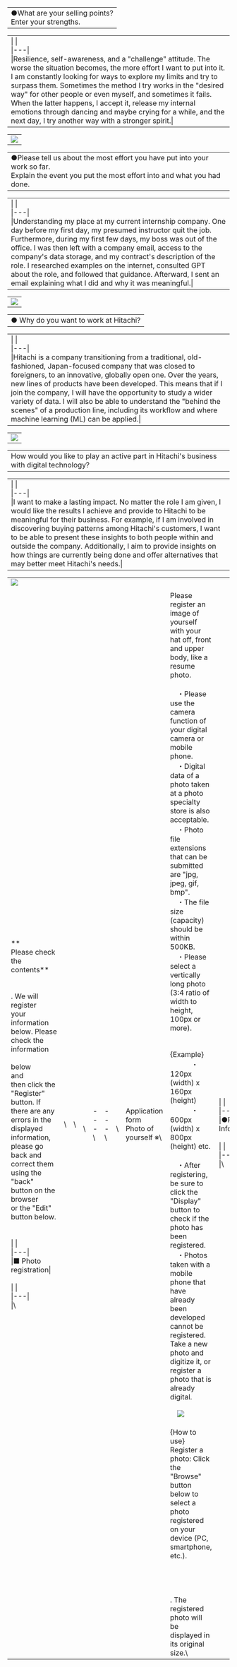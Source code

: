 |                                                           |
| --------------------------------------------------------- |
| ●What are your selling points?  <br>Enter your strengths. |

|                                                                                                                                                                                                                                                                                                                                                                                                                                                                                                                                      |
| ------------------------------------------------------------------------------------------------------------------------------------------------------------------------------------------------------------------------------------------------------------------------------------------------------------------------------------------------------------------------------------------------------------------------------------------------------------------------------------------------------------------------------------ |
| \|   \|<br>\|---\|<br>\|Resilience, self-awareness, and a "challenge" attitude. The worse the situation becomes, the more effort I want to put into it. I am constantly looking for ways to explore my limits and try to surpass them. Sometimes the method I try works in the "desired way" for other people or even myself, and sometimes it fails. When the latter happens, I accept it, release my internal emotions through dancing and maybe crying for a while, and the next day, I try another way with a stronger spirit.\| |

|   |
|---|
|![](https://www.e2r.jp/ja/e2r_common/images/spacer.gif)|

|   |
|---|
|●Please tell us about the most effort you have put into your work so far.  <br>Explain the event you put the most effort into and what you had done.|

|                                                                                                                                                                                                                                                                                                                                                                                                                                                                                                                                |
| ------------------------------------------------------------------------------------------------------------------------------------------------------------------------------------------------------------------------------------------------------------------------------------------------------------------------------------------------------------------------------------------------------------------------------------------------------------------------------------------------------------------------------ |
| \|   \|<br>\|---\|<br>\|Understanding my place at my current internship company. One day before my first day, my presumed instructor quit the job. Furthermore, during my first few days, my boss was out of the office. I was then left with a company email, access to the company's data storage, and my contract's description of the role. I researched examples on the internet, consulted GPT about the role, and followed that guidance. Afterward, I sent an email explaining what I did and why it was meaningful.\| |

|   |
|---|
|![](https://www.e2r.jp/ja/e2r_common/images/spacer.gif)|

|   |
|---|
|● Why do you want to work at Hitachi?|

|                                                                                                                                                                                                                                                                                                                                                                                                                                                                                                                  |
| ---------------------------------------------------------------------------------------------------------------------------------------------------------------------------------------------------------------------------------------------------------------------------------------------------------------------------------------------------------------------------------------------------------------------------------------------------------------------------------------------------------------- |
| \|   \|<br>\|---\|<br>\|Hitachi is a company transitioning from a traditional, old-fashioned, Japan-focused company that was closed to foreigners, to an innovative, globally open one. Over the years, new lines of products have been developed. This means that if I join the company, I will have the opportunity to study a wider variety of data. I will also be able to understand the "behind the scenes" of a production line, including its workflow and where machine learning (ML) can be applied.\| |

|   |
|---|
|![](https://www.e2r.jp/ja/e2r_common/images/spacer.gif)|

|   |
|---|
|How would you like to play an active part in Hitachi's business with digital technology?|

|                                                                                                                                                                                                                                                                                                                                                                                                                                                                                                                         |
| ----------------------------------------------------------------------------------------------------------------------------------------------------------------------------------------------------------------------------------------------------------------------------------------------------------------------------------------------------------------------------------------------------------------------------------------------------------------------------------------------------------------------- |
| \|   \|<br>\|---\|<br>\|I want to make a lasting impact. No matter the role I am given, I would like the results I achieve and provide to Hitachi to be meaningful for their business. For example, if I am involved in discovering buying patterns among Hitachi's customers, I want to be able to present these insights to both people within and outside the company. Additionally, I aim to provide insights on how things are currently being done and offer alternatives that may better meet Hitachi's needs.\| |

|                                                                                                                                                                                                                                                                                                                                                                                                                                                        |     |     |        |       |       |        |                                             |                                                                                                                                                                                                                                                                                                                                                                                                                                                                                                                                                                                                                                                                                                                                                                                                                                                                                                                                                                                                                                                                                                                                                                                                                                                            |                                                                                           |     |     |        |       |       |        |                               |                         |          |     |     |        |       |       |        |                                                    |                         |          |     |     |        |       |       |        |                          |                  |          |     |     |        |       |       |        |                           |          |          |     |     |     |        |       |       |       |        |                   |          |                                                  |          |     |     |        |       |       |        |                   |                     |          |     |     |        |       |       |        |                       |                         |                                                                                               |     |     |        |       |       |        |                                        |            |          |     |     |        |       |       |        |                     |            |          |     |     |        |       |       |        |                       |         |          |     |     |        |       |       |        |                          |                                                                          |          |     |     |        |       |       |        |                               |                 |          |     |     |        |       |       |        |                            |                 |          |     |     |        |       |       |        |                                         |             |                                                                                                                                                                                                                                                                                                                                                                                                                                                                                                                    |     |     |        |       |       |        |                                                     |                                                                                                                             |     |     |        |       |       |        |                                  |            |          |     |     |        |       |       |        |                       |          |          |     |     |        |       |       |        |                           |                                                      |          |     |     |        |       |       |        |                                |               |          |     |     |        |       |       |        |                                          |                   |                                                                                                                                                                             |     |     |        |       |       |        |                   |                                   |          |     |     |        |       |       |        |                   |                                                                                                                                                                         |     |     |        |       |       |        |                      |                                                                                                                                                                                                                           |          |     |     |        |       |       |        |                          |                  |          |     |     |        |       |       |        |                          |             |                                                                                                                                                                                                                       |     |     |        |       |       |        |                  |                                                                     |                                                                                                                                                                                       |     |     |        |       |       |        |                                       |                             |          |     |     |        |       |       |        |                 |                                                        |          |     |     |        |       |       |        |                                                  |                                       |          |     |     |        |       |       |        |                                 |          |     |     |        |       |       |        |                     |          |     |     |        |       |       |        |                          |                                                                 |          |     |     |        |       |       |        |                                            |                |          |     |     |        |       |       |        |                                         |             |                                                                                                                                                                                                                                                                                                                                                 |     |     |        |       |       |        |               |                                                              |          |     |     |        |       |       |        |                                                |                                                     |          |     |     |        |       |       |        |                                 |                      |          |     |     |        |       |       |        |                        |                  |          |     |     |        |       |       |        |                        |             |                                                                                                                                                                                                                                                                                                                   |     |     |        |       |       |        |               |                           |          |     |     |        |       |       |        |                                        |          |     |     |        |       |       |        |                                 |          |     |     |        |       |       |        |                        |          |     |     |        |       |       |        |                        |                                                                                                                             |     |     |        |       |       |        |                                                           |                                                                                                                                                                                                                                                                                                                                                                                                                                                         |                                                                                                                                             |     |     |        |       |       |        |                            |                |                                                                                                                                                                                                                                                       |     |     |        |       |       |        |                                                    |                                                                                      |          |     |     |        |       |       |        |                                  |                                                                                          |                                                                                                                                          |     |     |        |       |       |        |                                          |      |                                                                                                                                                                                                                                                                                                                                                                                                 |     |     |        |       |       |        |                |          |     |     |        |       |       |        |                     |          |     |     |        |       |       |        |                         |                                                                                                                             |     |     |        |       |       |        |                                                                   |      |          |     |     |        |       |       |        |                                            |        |          |     |     |        |       |       |        |                                      |        |          |     |     |        |       |       |        |                         |                                                                                                                                                             |     |     |        |       |       |        |                                                |                                                                                         |          |     |     |        |       |       |        |                                  |                                                                                                                                                                                                                                                                                                                                                                                                                                                                                                                                                                                                                                                                                                                                        |          |     |     |        |       |       |        |                                        |        |                                                                                                                             |     |     |        |       |       |        |                     |                                                 |                                                                                                                             |     |     |        |       |       |        |                                    |                                                    |                                                                                                                             |     |     |        |       |       |        |                           |                                                                                                                             |     |     |        |       |       |        |           |                 |          |     |     |        |       |       |        |               |          |     |     |     |        |       |       |       |        |                        |        |         |          |     |     |        |       |       |        |                                              |                                        |                                                                                                                             |     |     |     |        |       |       |       |        |                        |           |          |     |     |     |        |       |       |       |        |                        |           |                                                                                                                                                                                                                                                    |     |     |        |       |       |        |                                      |       |          |     |     |        |       |       |        |                                  |           |          |     |     |        |       |       |        |                |                 |                                                                                                                                                                                                                                     |     |     |        |       |       |        |                                               |                     |          |     |     |        |       |       |        |                 |          |     |     |        |       |       |        |                     |                                                                                                                                                                                                                                                                   |     |     |        |       |       |        |                                   |       |          |     |     |        |       |       |        |                         |                                                                       |          |     |     |        |       |       |        |                 |                 |          |     |     |        |       |       |        |                        |       |          |     |     |        |       |       |        |                                          |                                                                                               |                                                                                                                                                                                                   |     |     |        |       |       |        |                   |          |     |     |        |       |       |        |                       |          |     |     |        |       |       |        |                                                         |          |     |     |        |       |       |        |                                                    |                |          |     |     |        |       |       |        |                                             |                                                      |                                                                                                                                                                                                                                                                                                                                                                                                                                                                                                                                                     |     |     |        |       |       |        |                |              |          |     |     |        |       |       |        |                          |                                                                                                                               |          |     |     |        |       |       |        |              |          |     |     |        |       |       |        |                        |                            |          |     |     |        |       |       |        |              |          |     |     |        |       |       |        |                        |                            |                                                                                                                               |     |        |       |        |                                                                                                                                                                                                                                                                                                                                                                                                                                                                                                              |                                                                                                                                                                                                                                                                                                                   |     |        |       |        |                                                                                                                                                                                                                                                                                                                                                                                                                                                                                                        |                                                                                                                                                                                                    |     |        |       |        |                                                                                                                                                                                                                                                                                                                                                                                                                                                                                          |                                                                                                                                                                                                                                                       |     |        |       |        |                                                                                                                                                                                                                                                                                                                                                                                                                                                                                                 |     |
| ------------------------------------------------------------------------------------------------------------------------------------------------------------------------------------------------------------------------------------------------------------------------------------------------------------------------------------------------------------------------------------------------------------------------------------------------------ | --- | --- | ------ | ----- | ----- | ------ | ------------------------------------------- | ---------------------------------------------------------------------------------------------------------------------------------------------------------------------------------------------------------------------------------------------------------------------------------------------------------------------------------------------------------------------------------------------------------------------------------------------------------------------------------------------------------------------------------------------------------------------------------------------------------------------------------------------------------------------------------------------------------------------------------------------------------------------------------------------------------------------------------------------------------------------------------------------------------------------------------------------------------------------------------------------------------------------------------------------------------------------------------------------------------------------------------------------------------------------------------------------------------------------------------------------------------- | ----------------------------------------------------------------------------------------- | --- | --- | ------ | ----- | ----- | ------ | ----------------------------- | ----------------------- | -------- | --- | --- | ------ | ----- | ----- | ------ | -------------------------------------------------- | ----------------------- | -------- | --- | --- | ------ | ----- | ----- | ------ | ------------------------ | ---------------- | -------- | --- | --- | ------ | ----- | ----- | ------ | ------------------------- | -------- | -------- | --- | --- | --- | ------ | ----- | ----- | ----- | ------ | ----------------- | -------- | ------------------------------------------------ | -------- | --- | --- | ------ | ----- | ----- | ------ | ----------------- | ------------------- | -------- | --- | --- | ------ | ----- | ----- | ------ | --------------------- | ----------------------- | --------------------------------------------------------------------------------------------- | --- | --- | ------ | ----- | ----- | ------ | -------------------------------------- | ---------- | -------- | --- | --- | ------ | ----- | ----- | ------ | ------------------- | ---------- | -------- | --- | --- | ------ | ----- | ----- | ------ | --------------------- | ------- | -------- | --- | --- | ------ | ----- | ----- | ------ | ------------------------ | ------------------------------------------------------------------------ | -------- | --- | --- | ------ | ----- | ----- | ------ | ----------------------------- | --------------- | -------- | --- | --- | ------ | ----- | ----- | ------ | -------------------------- | --------------- | -------- | --- | --- | ------ | ----- | ----- | ------ | --------------------------------------- | ----------- | ------------------------------------------------------------------------------------------------------------------------------------------------------------------------------------------------------------------------------------------------------------------------------------------------------------------------------------------------------------------------------------------------------------------------------------------------------------------------------------------------------------------ | --- | --- | ------ | ----- | ----- | ------ | --------------------------------------------------- | --------------------------------------------------------------------------------------------------------------------------- | --- | --- | ------ | ----- | ----- | ------ | -------------------------------- | ---------- | -------- | --- | --- | ------ | ----- | ----- | ------ | --------------------- | -------- | -------- | --- | --- | ------ | ----- | ----- | ------ | ------------------------- | ---------------------------------------------------- | -------- | --- | --- | ------ | ----- | ----- | ------ | ------------------------------ | ------------- | -------- | --- | --- | ------ | ----- | ----- | ------ | ---------------------------------------- | ----------------- | --------------------------------------------------------------------------------------------------------------------------------------------------------------------------- | --- | --- | ------ | ----- | ----- | ------ | ----------------- | --------------------------------- | -------- | --- | --- | ------ | ----- | ----- | ------ | ----------------- | ----------------------------------------------------------------------------------------------------------------------------------------------------------------------- | --- | --- | ------ | ----- | ----- | ------ | -------------------- | ------------------------------------------------------------------------------------------------------------------------------------------------------------------------------------------------------------------------- | -------- | --- | --- | ------ | ----- | ----- | ------ | ------------------------ | ---------------- | -------- | --- | --- | ------ | ----- | ----- | ------ | ------------------------ | ----------- | --------------------------------------------------------------------------------------------------------------------------------------------------------------------------------------------------------------------- | --- | --- | ------ | ----- | ----- | ------ | ---------------- | ------------------------------------------------------------------- | ------------------------------------------------------------------------------------------------------------------------------------------------------------------------------------- | --- | --- | ------ | ----- | ----- | ------ | ------------------------------------- | --------------------------- | -------- | --- | --- | ------ | ----- | ----- | ------ | --------------- | ------------------------------------------------------ | -------- | --- | --- | ------ | ----- | ----- | ------ | ------------------------------------------------ | ------------------------------------- | -------- | --- | --- | ------ | ----- | ----- | ------ | ------------------------------- | -------- | --- | --- | ------ | ----- | ----- | ------ | ------------------- | -------- | --- | --- | ------ | ----- | ----- | ------ | ------------------------ | --------------------------------------------------------------- | -------- | --- | --- | ------ | ----- | ----- | ------ | ------------------------------------------ | -------------- | -------- | --- | --- | ------ | ----- | ----- | ------ | --------------------------------------- | ----------- | ----------------------------------------------------------------------------------------------------------------------------------------------------------------------------------------------------------------------------------------------------------------------------------------------------------------------------------------------- | --- | --- | ------ | ----- | ----- | ------ | ------------- | ------------------------------------------------------------ | -------- | --- | --- | ------ | ----- | ----- | ------ | ---------------------------------------------- | --------------------------------------------------- | -------- | --- | --- | ------ | ----- | ----- | ------ | ------------------------------- | -------------------- | -------- | --- | --- | ------ | ----- | ----- | ------ | ---------------------- | ---------------- | -------- | --- | --- | ------ | ----- | ----- | ------ | ---------------------- | ----------- | ----------------------------------------------------------------------------------------------------------------------------------------------------------------------------------------------------------------------------------------------------------------------------------------------------------------- | --- | --- | ------ | ----- | ----- | ------ | ------------- | ------------------------- | -------- | --- | --- | ------ | ----- | ----- | ------ | -------------------------------------- | -------- | --- | --- | ------ | ----- | ----- | ------ | ------------------------------- | -------- | --- | --- | ------ | ----- | ----- | ------ | ---------------------- | -------- | --- | --- | ------ | ----- | ----- | ------ | ---------------------- | --------------------------------------------------------------------------------------------------------------------------- | --- | --- | ------ | ----- | ----- | ------ | --------------------------------------------------------- | ------------------------------------------------------------------------------------------------------------------------------------------------------------------------------------------------------------------------------------------------------------------------------------------------------------------------------------------------------------------------------------------------------------------------------------------------------- | ------------------------------------------------------------------------------------------------------------------------------------------- | --- | --- | ------ | ----- | ----- | ------ | -------------------------- | -------------- | ----------------------------------------------------------------------------------------------------------------------------------------------------------------------------------------------------------------------------------------------------- | --- | --- | ------ | ----- | ----- | ------ | -------------------------------------------------- | ------------------------------------------------------------------------------------ | -------- | --- | --- | ------ | ----- | ----- | ------ | -------------------------------- | ---------------------------------------------------------------------------------------- | ---------------------------------------------------------------------------------------------------------------------------------------- | --- | --- | ------ | ----- | ----- | ------ | ---------------------------------------- | ---- | ----------------------------------------------------------------------------------------------------------------------------------------------------------------------------------------------------------------------------------------------------------------------------------------------------------------------------------------------------------------------------------------------- | --- | --- | ------ | ----- | ----- | ------ | -------------- | -------- | --- | --- | ------ | ----- | ----- | ------ | ------------------- | -------- | --- | --- | ------ | ----- | ----- | ------ | ----------------------- | --------------------------------------------------------------------------------------------------------------------------- | --- | --- | ------ | ----- | ----- | ------ | ----------------------------------------------------------------- | ---- | -------- | --- | --- | ------ | ----- | ----- | ------ | ------------------------------------------ | ------ | -------- | --- | --- | ------ | ----- | ----- | ------ | ------------------------------------ | ------ | -------- | --- | --- | ------ | ----- | ----- | ------ | ----------------------- | ----------------------------------------------------------------------------------------------------------------------------------------------------------- | --- | --- | ------ | ----- | ----- | ------ | ---------------------------------------------- | --------------------------------------------------------------------------------------- | -------- | --- | --- | ------ | ----- | ----- | ------ | -------------------------------- | -------------------------------------------------------------------------------------------------------------------------------------------------------------------------------------------------------------------------------------------------------------------------------------------------------------------------------------------------------------------------------------------------------------------------------------------------------------------------------------------------------------------------------------------------------------------------------------------------------------------------------------------------------------------------------------------------------------------------------------- | -------- | --- | --- | ------ | ----- | ----- | ------ | -------------------------------------- | ------ | --------------------------------------------------------------------------------------------------------------------------- | --- | --- | ------ | ----- | ----- | ------ | ------------------- | ----------------------------------------------- | --------------------------------------------------------------------------------------------------------------------------- | --- | --- | ------ | ----- | ----- | ------ | ---------------------------------- | -------------------------------------------------- | --------------------------------------------------------------------------------------------------------------------------- | --- | --- | ------ | ----- | ----- | ------ | ------------------------- | --------------------------------------------------------------------------------------------------------------------------- | --- | --- | ------ | ----- | ----- | ------ | --------- | --------------- | -------- | --- | --- | ------ | ----- | ----- | ------ | ------------- | -------- | --- | --- | --- | ------ | ----- | ----- | ----- | ------ | ---------------------- | ------ | ------- | -------- | --- | --- | ------ | ----- | ----- | ------ | -------------------------------------------- | -------------------------------------- | --------------------------------------------------------------------------------------------------------------------------- | --- | --- | --- | ------ | ----- | ----- | ----- | ------ | ---------------------- | --------- | -------- | --- | --- | --- | ------ | ----- | ----- | ----- | ------ | ---------------------- | --------- | -------------------------------------------------------------------------------------------------------------------------------------------------------------------------------------------------------------------------------------------------- | --- | --- | ------ | ----- | ----- | ------ | ------------------------------------ | ----- | -------- | --- | --- | ------ | ----- | ----- | ------ | -------------------------------- | --------- | -------- | --- | --- | ------ | ----- | ----- | ------ | -------------- | --------------- | ----------------------------------------------------------------------------------------------------------------------------------------------------------------------------------------------------------------------------------- | --- | --- | ------ | ----- | ----- | ------ | --------------------------------------------- | ------------------- | -------- | --- | --- | ------ | ----- | ----- | ------ | --------------- | -------- | --- | --- | ------ | ----- | ----- | ------ | ------------------- | ----------------------------------------------------------------------------------------------------------------------------------------------------------------------------------------------------------------------------------------------------------------- | --- | --- | ------ | ----- | ----- | ------ | --------------------------------- | ----- | -------- | --- | --- | ------ | ----- | ----- | ------ | ----------------------- | --------------------------------------------------------------------- | -------- | --- | --- | ------ | ----- | ----- | ------ | --------------- | --------------- | -------- | --- | --- | ------ | ----- | ----- | ------ | ---------------------- | ----- | -------- | --- | --- | ------ | ----- | ----- | ------ | ---------------------------------------- | --------------------------------------------------------------------------------------------- | ------------------------------------------------------------------------------------------------------------------------------------------------------------------------------------------------- | --- | --- | ------ | ----- | ----- | ------ | ----------------- | -------- | --- | --- | ------ | ----- | ----- | ------ | --------------------- | -------- | --- | --- | ------ | ----- | ----- | ------ | ------------------------------------------------------- | -------- | --- | --- | ------ | ----- | ----- | ------ | -------------------------------------------------- | -------------- | -------- | --- | --- | ------ | ----- | ----- | ------ | ------------------------------------------- | ---------------------------------------------------- | --------------------------------------------------------------------------------------------------------------------------------------------------------------------------------------------------------------------------------------------------------------------------------------------------------------------------------------------------------------------------------------------------------------------------------------------------------------------------------------------------------------------------------------------------- | --- | --- | ------ | ----- | ----- | ------ | -------------- | ------------ | -------- | --- | --- | ------ | ----- | ----- | ------ | ------------------------ | ----------------------------------------------------------------------------------------------------------------------------- | -------- | --- | --- | ------ | ----- | ----- | ------ | ------------ | -------- | --- | --- | ------ | ----- | ----- | ------ | ---------------------- | -------------------------- | -------- | --- | --- | ------ | ----- | ----- | ------ | ------------ | -------- | --- | --- | ------ | ----- | ----- | ------ | ---------------------- | -------------------------- | ----------------------------------------------------------------------------------------------------------------------------- | --- | ------ | ----- | ------ | ------------------------------------------------------------------------------------------------------------------------------------------------------------------------------------------------------------------------------------------------------------------------------------------------------------------------------------------------------------------------------------------------------------------------------------------------------------------------------------------------------------ | ----------------------------------------------------------------------------------------------------------------------------------------------------------------------------------------------------------------------------------------------------------------------------------------------------------------- | --- | ------ | ----- | ------ | ------------------------------------------------------------------------------------------------------------------------------------------------------------------------------------------------------------------------------------------------------------------------------------------------------------------------------------------------------------------------------------------------------------------------------------------------------------------------------------------------------ | -------------------------------------------------------------------------------------------------------------------------------------------------------------------------------------------------- | --- | ------ | ----- | ------ | ---------------------------------------------------------------------------------------------------------------------------------------------------------------------------------------------------------------------------------------------------------------------------------------------------------------------------------------------------------------------------------------------------------------------------------------------------------------------------------------- | ----------------------------------------------------------------------------------------------------------------------------------------------------------------------------------------------------------------------------------------------------- | --- | ------ | ----- | ------ | ----------------------------------------------------------------------------------------------------------------------------------------------------------------------------------------------------------------------------------------------------------------------------------------------------------------------------------------------------------------------------------------------------------------------------------------------------------------------------------------------- | --- |
| ![](https://www.e2r.jp/ja/e2r_common/images/spacer.gif)                                                                                                                                                                                                                                                                                                                                                                                                |     |     |        |       |       |        |                                             |                                                                                                                                                                                                                                                                                                                                                                                                                                                                                                                                                                                                                                                                                                                                                                                                                                                                                                                                                                                                                                                                                                                                                                                                                                                            |                                                                                           |     |     |        |       |       |        |                               |                         |          |     |     |        |       |       |        |                                                    |                         |          |     |     |        |       |       |        |                          |                  |          |     |     |        |       |       |        |                           |          |          |     |     |     |        |       |       |       |        |                   |          |                                                  |          |     |     |        |       |       |        |                   |                     |          |     |     |        |       |       |        |                       |                         |                                                                                               |     |     |        |       |       |        |                                        |            |          |     |     |        |       |       |        |                     |            |          |     |     |        |       |       |        |                       |         |          |     |     |        |       |       |        |                          |                                                                          |          |     |     |        |       |       |        |                               |                 |          |     |     |        |       |       |        |                            |                 |          |     |     |        |       |       |        |                                         |             |                                                                                                                                                                                                                                                                                                                                                                                                                                                                                                                    |     |     |        |       |       |        |                                                     |                                                                                                                             |     |     |        |       |       |        |                                  |            |          |     |     |        |       |       |        |                       |          |          |     |     |        |       |       |        |                           |                                                      |          |     |     |        |       |       |        |                                |               |          |     |     |        |       |       |        |                                          |                   |                                                                                                                                                                             |     |     |        |       |       |        |                   |                                   |          |     |     |        |       |       |        |                   |                                                                                                                                                                         |     |     |        |       |       |        |                      |                                                                                                                                                                                                                           |          |     |     |        |       |       |        |                          |                  |          |     |     |        |       |       |        |                          |             |                                                                                                                                                                                                                       |     |     |        |       |       |        |                  |                                                                     |                                                                                                                                                                                       |     |     |        |       |       |        |                                       |                             |          |     |     |        |       |       |        |                 |                                                        |          |     |     |        |       |       |        |                                                  |                                       |          |     |     |        |       |       |        |                                 |          |     |     |        |       |       |        |                     |          |     |     |        |       |       |        |                          |                                                                 |          |     |     |        |       |       |        |                                            |                |          |     |     |        |       |       |        |                                         |             |                                                                                                                                                                                                                                                                                                                                                 |     |     |        |       |       |        |               |                                                              |          |     |     |        |       |       |        |                                                |                                                     |          |     |     |        |       |       |        |                                 |                      |          |     |     |        |       |       |        |                        |                  |          |     |     |        |       |       |        |                        |             |                                                                                                                                                                                                                                                                                                                   |     |     |        |       |       |        |               |                           |          |     |     |        |       |       |        |                                        |          |     |     |        |       |       |        |                                 |          |     |     |        |       |       |        |                        |          |     |     |        |       |       |        |                        |                                                                                                                             |     |     |        |       |       |        |                                                           |                                                                                                                                                                                                                                                                                                                                                                                                                                                         |                                                                                                                                             |     |     |        |       |       |        |                            |                |                                                                                                                                                                                                                                                       |     |     |        |       |       |        |                                                    |                                                                                      |          |     |     |        |       |       |        |                                  |                                                                                          |                                                                                                                                          |     |     |        |       |       |        |                                          |      |                                                                                                                                                                                                                                                                                                                                                                                                 |     |     |        |       |       |        |                |          |     |     |        |       |       |        |                     |          |     |     |        |       |       |        |                         |                                                                                                                             |     |     |        |       |       |        |                                                                   |      |          |     |     |        |       |       |        |                                            |        |          |     |     |        |       |       |        |                                      |        |          |     |     |        |       |       |        |                         |                                                                                                                                                             |     |     |        |       |       |        |                                                |                                                                                         |          |     |     |        |       |       |        |                                  |                                                                                                                                                                                                                                                                                                                                                                                                                                                                                                                                                                                                                                                                                                                                        |          |     |     |        |       |       |        |                                        |        |                                                                                                                             |     |     |        |       |       |        |                     |                                                 |                                                                                                                             |     |     |        |       |       |        |                                    |                                                    |                                                                                                                             |     |     |        |       |       |        |                           |                                                                                                                             |     |     |        |       |       |        |           |                 |          |     |     |        |       |       |        |               |          |     |     |     |        |       |       |       |        |                        |        |         |          |     |     |        |       |       |        |                                              |                                        |                                                                                                                             |     |     |     |        |       |       |       |        |                        |           |          |     |     |     |        |       |       |       |        |                        |           |                                                                                                                                                                                                                                                    |     |     |        |       |       |        |                                      |       |          |     |     |        |       |       |        |                                  |           |          |     |     |        |       |       |        |                |                 |                                                                                                                                                                                                                                     |     |     |        |       |       |        |                                               |                     |          |     |     |        |       |       |        |                 |          |     |     |        |       |       |        |                     |                                                                                                                                                                                                                                                                   |     |     |        |       |       |        |                                   |       |          |     |     |        |       |       |        |                         |                                                                       |          |     |     |        |       |       |        |                 |                 |          |     |     |        |       |       |        |                        |       |          |     |     |        |       |       |        |                                          |                                                                                               |                                                                                                                                                                                                   |     |     |        |       |       |        |                   |          |     |     |        |       |       |        |                       |          |     |     |        |       |       |        |                                                         |          |     |     |        |       |       |        |                                                    |                |          |     |     |        |       |       |        |                                             |                                                      |                                                                                                                                                                                                                                                                                                                                                                                                                                                                                                                                                     |     |     |        |       |       |        |                |              |          |     |     |        |       |       |        |                          |                                                                                                                               |          |     |     |        |       |       |        |              |          |     |     |        |       |       |        |                        |                            |          |     |     |        |       |       |        |              |          |     |     |        |       |       |        |                        |                            |                                                                                                                               |     |        |       |        |                                                                                                                                                                                                                                                                                                                                                                                                                                                                                                              |                                                                                                                                                                                                                                                                                                                   |     |        |       |        |                                                                                                                                                                                                                                                                                                                                                                                                                                                                                                        |                                                                                                                                                                                                    |     |        |       |        |                                                                                                                                                                                                                                                                                                                                                                                                                                                                                          |                                                                                                                                                                                                                                                       |     |        |       |        |                                                                                                                                                                                                                                                                                                                                                                                                                                                                                                 |     |
|                                                                                                                                                                                                                                                                                                                                                                                                                                                        |     |     |        |       |       |        |                                             |                                                                                                                                                                                                                                                                                                                                                                                                                                                                                                                                                                                                                                                                                                                                                                                                                                                                                                                                                                                                                                                                                                                                                                                                                                                            |                                                                                           |     |     |        |       |       |        |                               |                         |          |     |     |        |       |       |        |                                                    |                         |          |     |     |        |       |       |        |                          |                  |          |     |     |        |       |       |        |                           |          |          |     |     |     |        |       |       |       |        |                   |          |                                                  |          |     |     |        |       |       |        |                   |                     |          |     |     |        |       |       |        |                       |                         |                                                                                               |     |     |        |       |       |        |                                        |            |          |     |     |        |       |       |        |                     |            |          |     |     |        |       |       |        |                       |         |          |     |     |        |       |       |        |                          |                                                                          |          |     |     |        |       |       |        |                               |                 |          |     |     |        |       |       |        |                            |                 |          |     |     |        |       |       |        |                                         |             |                                                                                                                                                                                                                                                                                                                                                                                                                                                                                                                    |     |     |        |       |       |        |                                                     |                                                                                                                             |     |     |        |       |       |        |                                  |            |          |     |     |        |       |       |        |                       |          |          |     |     |        |       |       |        |                           |                                                      |          |     |     |        |       |       |        |                                |               |          |     |     |        |       |       |        |                                          |                   |                                                                                                                                                                             |     |     |        |       |       |        |                   |                                   |          |     |     |        |       |       |        |                   |                                                                                                                                                                         |     |     |        |       |       |        |                      |                                                                                                                                                                                                                           |          |     |     |        |       |       |        |                          |                  |          |     |     |        |       |       |        |                          |             |                                                                                                                                                                                                                       |     |     |        |       |       |        |                  |                                                                     |                                                                                                                                                                                       |     |     |        |       |       |        |                                       |                             |          |     |     |        |       |       |        |                 |                                                        |          |     |     |        |       |       |        |                                                  |                                       |          |     |     |        |       |       |        |                                 |          |     |     |        |       |       |        |                     |          |     |     |        |       |       |        |                          |                                                                 |          |     |     |        |       |       |        |                                            |                |          |     |     |        |       |       |        |                                         |             |                                                                                                                                                                                                                                                                                                                                                 |     |     |        |       |       |        |               |                                                              |          |     |     |        |       |       |        |                                                |                                                     |          |     |     |        |       |       |        |                                 |                      |          |     |     |        |       |       |        |                        |                  |          |     |     |        |       |       |        |                        |             |                                                                                                                                                                                                                                                                                                                   |     |     |        |       |       |        |               |                           |          |     |     |        |       |       |        |                                        |          |     |     |        |       |       |        |                                 |          |     |     |        |       |       |        |                        |          |     |     |        |       |       |        |                        |                                                                                                                             |     |     |        |       |       |        |                                                           |                                                                                                                                                                                                                                                                                                                                                                                                                                                         |                                                                                                                                             |     |     |        |       |       |        |                            |                |                                                                                                                                                                                                                                                       |     |     |        |       |       |        |                                                    |                                                                                      |          |     |     |        |       |       |        |                                  |                                                                                          |                                                                                                                                          |     |     |        |       |       |        |                                          |      |                                                                                                                                                                                                                                                                                                                                                                                                 |     |     |        |       |       |        |                |          |     |     |        |       |       |        |                     |          |     |     |        |       |       |        |                         |                                                                                                                             |     |     |        |       |       |        |                                                                   |      |          |     |     |        |       |       |        |                                            |        |          |     |     |        |       |       |        |                                      |        |          |     |     |        |       |       |        |                         |                                                                                                                                                             |     |     |        |       |       |        |                                                |                                                                                         |          |     |     |        |       |       |        |                                  |                                                                                                                                                                                                                                                                                                                                                                                                                                                                                                                                                                                                                                                                                                                                        |          |     |     |        |       |       |        |                                        |        |                                                                                                                             |     |     |        |       |       |        |                     |                                                 |                                                                                                                             |     |     |        |       |       |        |                                    |                                                    |                                                                                                                             |     |     |        |       |       |        |                           |                                                                                                                             |     |     |        |       |       |        |           |                 |          |     |     |        |       |       |        |               |          |     |     |     |        |       |       |       |        |                        |        |         |          |     |     |        |       |       |        |                                              |                                        |                                                                                                                             |     |     |     |        |       |       |       |        |                        |           |          |     |     |     |        |       |       |       |        |                        |           |                                                                                                                                                                                                                                                    |     |     |        |       |       |        |                                      |       |          |     |     |        |       |       |        |                                  |           |          |     |     |        |       |       |        |                |                 |                                                                                                                                                                                                                                     |     |     |        |       |       |        |                                               |                     |          |     |     |        |       |       |        |                 |          |     |     |        |       |       |        |                     |                                                                                                                                                                                                                                                                   |     |     |        |       |       |        |                                   |       |          |     |     |        |       |       |        |                         |                                                                       |          |     |     |        |       |       |        |                 |                 |          |     |     |        |       |       |        |                        |       |          |     |     |        |       |       |        |                                          |                                                                                               |                                                                                                                                                                                                   |     |     |        |       |       |        |                   |          |     |     |        |       |       |        |                       |          |     |     |        |       |       |        |                                                         |          |     |     |        |       |       |        |                                                    |                |          |     |     |        |       |       |        |                                             |                                                      |                                                                                                                                                                                                                                                                                                                                                                                                                                                                                                                                                     |     |     |        |       |       |        |                |              |          |     |     |        |       |       |        |                          |                                                                                                                               |          |     |     |        |       |       |        |              |          |     |     |        |       |       |        |                        |                            |          |     |     |        |       |       |        |              |          |     |     |        |       |       |        |                        |                            |                                                                                                                               |     |        |       |        |                                                                                                                                                                                                                                                                                                                                                                                                                                                                                                              |                                                                                                                                                                                                                                                                                                                   |     |        |       |        |                                                                                                                                                                                                                                                                                                                                                                                                                                                                                                        |                                                                                                                                                                                                    |     |        |       |        |                                                                                                                                                                                                                                                                                                                                                                                                                                                                                          |                                                                                                                                                                                                                                                       |     |        |       |        |                                                                                                                                                                                                                                                                                                                                                                                                                                                                                                 |     |
| **  <br>Please check the contents**  <br>  <br>  <br>. We will register  <br>your information below. Please check the information  <br>  <br>below  <br>and then click the "Register" button. If there are any errors in the displayed information, please go back and correct them using the "back" button on the browser or the "Edit" button below.  <br>  <br><br>\|   \|<br>\|---\|<br>\|■ Photo registration\|<br><br>\|   \|<br>\|---\|<br>\|\\ | \\  | \\  | <br>\\ | ---\\ | ---\\ | <br>\\ | Application form  <br>Photo of yourself ※\\ | Please register an image of yourself with your hat off, front and upper body, like a resume photo.  <br>  <br>　・Please use the camera function of your digital camera or mobile phone.  <br>　・Digital data of a photo taken at a photo specialty store is also acceptable.  <br>　・Photo file extensions that can be submitted are "jpg, jpeg, gif, bmp".  <br>　・The file size (capacity) should be within 500KB.  <br>　・Please select a vertically long photo (3:4 ratio of width to height, 100px or more).  <br>  <br>　　{Example}  <br>　　　・120px (width) x 160px (height)  <br>　　　・600px (width) x 800px (height) etc.  <br>  <br>　・After registering, be sure to click the "Display" button to check if the photo has been registered.  <br>　・Photos taken with a mobile phone that have already been developed cannot be registered. Take a new photo and digitize it, or register a photo that is already digital.  <br>  <br>　![](https://www.e2r.jp/export/ja/hitachi2025/images/photo_sample.gif)  <br>  <br>{How to use}  <br>Register a photo: Click the "Browse" button below to select a photo registered on your device (PC, smartphone, etc.).  <br>  <br>  <br>  <br>  <br>. The registered photo will be displayed in its original size.\\ | <br><br>\|   \|<br>\|---\|<br>\|●Personal Information\|<br><br>\|   \|<br>\|---\|<br>\|\\ | \\  | \\  | <br>\\ | ---\\ | ---\\ | <br>\\ | Name (first and last name )\\ | Judith Urbina Cordoba\\ | <br>\|\\ | \\  | \\  | <br>\\ | ---\\ | ---\\ | <br>\\ | Name (katakana ) (last name, first name  <br>) ※\\ | Judith Urbina Cordoba\\ | <br>\|\\ | \\  | \\  | <br>\\ | ---\\ | ---\\ | <br>\\ | Last name (English ) ※\\ | URBAN ACORDOBA\\ | <br>\|\\ | \\  | \\  | <br>\\ | ---\\ | ---\\ | <br>\\ | First name (English ) ※\\ | JUDITH\\ | <br>\|\\ | \\  | \\  | \\  | <br>\\ | ---\\ | ---\\ | ---\\ | <br>\\ | Gender ※  <br>​\\ | Female\\ | If you select "Other", please enter (optional)\\ | <br>\|\\ | \\  | \\  | <br>\\ | ---\\ | ---\\ | <br>\\ | Date of birth ※\\ | November 12, 2001\\ | <br>\|\\ | \\  | \\  | <br>\\ | ---\\ | ---\\ | <br>\\ | Status of residence\\ | International Student\\ | <br><br>\|   \|<br>\|---\|<br>\|■ Current/Mailing address\|<br><br>\|   \|<br>\|---\|<br>\|\\ | \\  | \\  | <br>\\ | ---\\ | ---\\ | <br>\\ | Current  <br>location of residence ※\\ | In Japan\\ | <br>\|\\ | \\  | \\  | <br>\\ | ---\\ | ---\\ | <br>\\ | Zip/Postal code ※\\ | 120-0036\\ | <br>\|\\ | \\  | \\  | <br>\\ | ---\\ | ---\\ | <br>\\ | Prefecture ※  <br>​\\ | Tokyo\\ | <br>\|\\ | \\  | \\  | <br>\\ | ---\\ | ---\\ | <br>\\ | Current  <br>address ※\\ | Borderless House Kitasenju 2D-2, 18-21 Senju-Nakacho, Adachi-ku, Tokyo\\ | <br>\|\\ | \\  | \\  | <br>\\ | ---\\ | ---\\ | <br>\\ | Contact  <br>phone number ※\\ | 070-8933-3793\\ | <br>\|\\ | \\  | \\  | <br>\\ | ---\\ | ---\\ | <br>\\ | Mobile phone  <br>number\\ | 070-8933-3793\\ | <br>\|\\ | \\  | \\  | <br>\\ | ---\\ | ---\\ | <br>\\ | Contact phone number (overseas  <br>)\\ | 663976964\\ | <br><br>\|   \|<br>\|---\|<br>\|![](https://www.e2r.jp/ja/e2r_common/images/spacer.gif)\|<br><br>\|   \|<br>\|---\|<br>\|■Home/Permanent addressIf your home address  <br>is the same as your current address, please select "Same as current address". If your home address is different from your current address, please enter it below.  <br>If your home address is the same with your current address, check the box below. If different, enter your home address below.\|<br><br>\|   \|<br>\|---\|<br>\|\\ | \\  | \\  | <br>\\ | ---\\ | ---\\ | <br>\\ | Vacation addressHome  <br>/Permanent  <br>address\\ | <br><br>\|   \|<br>\|---\|<br>\|![](https://www.e2r.jp/ja/e2r_common/images/spacer.gif)\|<br><br>\|   \|<br>\|---\|<br>\|\\ | \\  | \\  | <br>\\ | ---\\ | ---\\ | <br>\\ | Holiday  <br>Zip/Postal code　※\\ | 000-0000\\ | <br>\|\\ | \\  | \\  | <br>\\ | ---\\ | ---\\ | <br>\\ | Prefecture ※  <br>​\\ | abroad\\ | <br>\|\\ | \\  | \\  | <br>\\ | ---\\ | ---\\ | <br>\\ | Vacation  <br>address　※\\ | Avinguda Francesc Macià 8-F, 2-1, Tarragona, Spain\\ | <br>\|\\ | \\  | \\  | <br>\\ | ---\\ | ---\\ | <br>\\ | Vacation  <br>phone number　※\\ | 663-976-964\\ | <br>\|\\ | \\  | \\  | <br>\\ | ---\\ | ---\\ | <br>\\ | Vacation phone number (overseas  <br>)\\ | +34-6-6397-6964\\ | <br><br>\|   \|<br>\|---\|<br>\|![](https://www.e2r.jp/ja/e2r_common/images/spacer.gif)\|<br><br>\|   \|<br>\|---\|<br>\|●Email address\|<br><br>\|   \|<br>\|---\|<br>\|\\ | \\  | \\  | <br>\\ | ---\\ | ---\\ | <br>\\ | Email address ※\\ | judith.urbina.cordoba@gmail.com\\ | <br>\|\\ | \\  | \\  | <br>\\ | ---\\ | ---\\ | <br>\\ | Email address 2\\ | <br><br>\|   \|<br>\|---\|<br>\|■High School/College of Technology/High SchoolPlease  <br>enter your high school information  <br>.\|<br><br>\|   \|<br>\|---\|<br>\|\\ | \\  | \\  | <br>\\ | ---\\ | ---\\ | <br>\\ | High school name ※\\ | National Vedruna Sagrat Cor (50 characters or less)  <br>Please enter the official name of  <br>high school based on the establishment category (national, public, private).  <br>▲Example:○○  <br>State □□ high school\\ | <br>\|\\ | \\  | \\  | <br>\\ | ---\\ | ---\\ | <br>\\ | Enrollment  <br>date *\\ | September 2017\\ | <br>\|\\ | \\  | \\  | <br>\\ | ---\\ | ---\\ | <br>\\ | Graduation  <br>date ※\\ | June 2019\\ | <br><br>\|   \|<br>\|---\|<br>\|![](https://www.e2r.jp/ja/e2r_common/images/spacer.gif)\|<br><br>\|   \|<br>\|---\|<br>\|■Final degreePlease  <br>select  <br>your final degree .\|<br><br>\|   \|<br>\|---\|<br>\|\\ | \\  | \\  | <br>\\ | ---\\ | ---\\ | <br>\\ | Final degree ※\\ | Graduate School (Master's) Graduate (Expected) / Master (Planned)\\ | <br><br>\|   \|<br>\|---\|<br>\|■School InformationPlease  <br>enter information about the course and school you are currently enrolled in  <br>.\|<br><br>\|   \|<br>\|---\|<br>\|\\ | \\  | \\  | <br>\\ | ---\\ | ---\\ | <br>\\ | Location  <br>of your school  <br>*\\ | Overseas/outside of Japan\\ | <br>\|\\ | \\  | \\  | <br>\\ | ---\\ | ---\\ | <br>\\ | School Name *\\ | Open University of Catalonia (50 characters or less)\\ | <br>\|\\ | \\  | \\  | <br>\\ | ---\\ | ---\\ | <br>\\ | Faculty/Department Name  <br>Major/Specialty ※\\ | The Faculty of Computer Engineering\\ | <br>\|\\ | \\  | \\  | <br>\\ | ---\\ | ---\\ | <br>\\ | Liberal  <br>arts or Sciences\\ | <br>\|\\ | \\  | \\  | <br>\\ | ---\\ | ---\\ | <br>\\ | Type of Specialty\\ | <br>\|\\ | \\  | \\  | <br>\\ | ---\\ | ---\\ | <br>\\ | Department  <br>Others\\ | Please fill out only if you selected "Other" in [Department].\\ | <br>\|\\ | \\  | \\  | <br>\\ | ---\\ | ---\\ | <br>\\ | Enrollment ( Transfer  <br>) date  <br>※\\ | October 2023\\ | <br>\|\\ | \\  | \\  | <br>\\ | ---\\ | ---\\ | <br>\\ | Graduation  <br>(Planned) date  <br>※\\ | July 2025\\ | <br><br>\|   \|<br>\|---\|<br>\|![](https://www.e2r.jp/ja/e2r_common/images/spacer.gif)\|<br><br>\|   \|<br>\|---\|<br>\|■University/College/University (Undergraduate program) If you have selected the "  <br>Master" or "Doctor" in the Degree, please enter the information of your Bachelor's program.\|<br><br>\|   \|<br>\|---\|<br>\|\\ | \\  | \\  | <br>\\ | ---\\ | ---\\ | <br>\\ | School Name\\ | Autonomous University of Barcelona (50 characters or less)\\ | <br>\|\\ | \\  | \\  | <br>\\ | ---\\ | ---\\ | <br>\\ | Faculty/Department NameMajor  <br>/Specialty\\ | The Faculty of Mathematics Department of Sciences\\ | <br>\|\\ | \\  | \\  | <br>\\ | ---\\ | ---\\ | <br>\\ | Liberal  <br>arts or Sciences\\ | Faculty of Science\\ | <br>\|\\ | \\  | \\  | <br>\\ | ---\\ | ---\\ | <br>\\ | Enrollment  <br>date\\ | September 2019\\ | <br>\|\\ | \\  | \\  | <br>\\ | ---\\ | ---\\ | <br>\\ | Graduation  <br>date\\ | July 2023\\ | <br><br>\|   \|<br>\|---\|<br>\|![](https://www.e2r.jp/ja/e2r_common/images/spacer.gif)\|<br><br>\|   \|<br>\|---\|<br>\|■Graduate school/Master's program  <br>If you have selected  <br>the "Doctor" in the Degree, please enter the information of your master's program .\|<br><br>\|   \|<br>\|---\|<br>\|\\ | \\  | \\  | <br>\\ | ---\\ | ---\\ | <br>\\ | School Name\\ | (50 characters or less)\\ | <br>\|\\ | \\  | \\  | <br>\\ | ---\\ | ---\\ | <br>\\ | Graduate School/  <br>Specialty Name\\ | <br>\|\\ | \\  | \\  | <br>\\ | ---\\ | ---\\ | <br>\\ | Liberal  <br>arts or Sciences\\ | <br>\|\\ | \\  | \\  | <br>\\ | ---\\ | ---\\ | <br>\\ | Enrollment  <br>date\\ | <br>\|\\ | \\  | \\  | <br>\\ | ---\\ | ---\\ | <br>\\ | Graduation  <br>date\\ | <br><br>\|   \|<br>\|---\|<br>\|![](https://www.e2r.jp/ja/e2r_common/images/spacer.gif)\|<br><br>\|   \|<br>\|---\|<br>\|\\ | \\  | \\  | <br>\\ | ---\\ | ---\\ | <br>\\ | Any other  <br>academic  <br>backgrounds than the above\\ | If you were enrolled in any other colleges/universities,than the above excluding language schools please enter the information.(School Name,major ,and specialty)  <br>If you have an academic background other than the above, such as transfer, early completion, or withdrawal (including skipping grades), please enter all academic backgrounds.Also if you are planning them, please enter schedules.  <br>  <br>  <br>(100 characters or less)\\ | <br><br>\|   \|<br>\|---\|<br>\|Please select  <br>your status, "new recruits" or "already graduated" .\|<br><br>\|   \|<br>\|---\|<br>\|\\ | \\  | \\  | <br>\\ | ---\\ | ---\\ | <br>\\ | Graduation  <br>status ※\\ | New recruits\\ | <br><br>\|   \|<br>\|---\|<br>\|![](https://www.e2r.jp/ja/e2r_common/images/spacer.gif)\|<br><br>\|   \|<br>\|---\|<br>\|Please answer the following questions.  <br>Please enter the required information below.\|<br><br>\|   \|<br>\|---\|<br>\|\\ | \\  | \\  | <br>\\ | ---\\ | ---\\ | <br>\\ | Possible  <br>starting date  <br>of employment ※\\ | October 2025 (Numeric characters)  <br>▲Example: April 2025  <br>▲Example:2025 / 4\\ | <br>\|\\ | \\  | \\  | <br>\\ | ---\\ | ---\\ | <br>\\ | Possible selection  <br>date ※\\ | November 2024 (Numeric characters)  <br>▲Example: October 2025  <br>▲Example:2025 / 10\\ | <br><br>\|   \|<br>\|---\|<br>\|Do you have any working experience? (Not including a part-time job )\|<br><br>\|   \|<br>\|---\|<br>\|\\ | \\  | \\  | <br>\\ | ---\\ | ---\\ | <br>\\ | Your working  <br>experience/ career ※\\ | No\\ | <br><br>\|   \|<br>\|---\|<br>\|![](https://www.e2r.jp/ja/e2r_common/images/spacer.gif)\|<br><br>\|   \|<br>\|---\|<br>\|If you selected "Yes" for work history, please enter the name of the company you were most recently employed at, the year you joined, and the year you left.  <br>If yes above, enter the company name, and the other information.\|<br><br>\|   \|<br>\|---\|<br>\|\\ | \\  | \\  | <br>\\ | ---\\ | ---\\ | <br>\\ | Company name\\ | <br>\|\\ | \\  | \\  | <br>\\ | ---\\ | ---\\ | <br>\\ | Joining  <br>date\\ | <br>\|\\ | \\  | \\  | <br>\\ | ---\\ | ---\\ | <br>\\ | Resignation  <br>date\\ | <br><br>\|   \|<br>\|---\|<br>\|![](https://www.e2r.jp/ja/e2r_common/images/spacer.gif)\|<br><br>\|   \|<br>\|---\|<br>\|\\ | \\  | \\  | <br>\\ | ---\\ | ---\\ | <br>\\ | Projects, Labs,  <br>Seminars , etc.  <br>Project/Lab/Seminar *\\ | No\\ | <br>\|\\ | \\  | \\  | <br>\\ | ---\\ | ---\\ | <br>\\ | Name of the project /  <br>lab / seminar\\ | none\\ | <br>\|\\ | \\  | \\  | <br>\\ | ---\\ | ---\\ | <br>\\ | Your professor / Instructor  <br>※\\ | none\\ | <br>\|\\ | \\  | \\  | <br>\\ | ---\\ | ---\\ | <br>\\ | The theme  <br>/Topic\\ | <br><br>\|   \|<br>\|---\|<br>\|![](https://www.e2r.jp/ja/e2r_common/images/spacer.gif)\|<br><br>\|   \|<br>\|---\|<br>\|<br><br>\|   \|<br>\|---\|<br>\|\\ | \\  | \\  | <br>\\ | ---\\ | ---\\ | <br>\\ | Research topicThe  <br>title of the thesis *\\ | Epipolar Geometry: The Art of Stereo Matching and its applications in Computer Vision\\ | <br>\|\\ | \\  | \\  | <br>\\ | ---\\ | ---\\ | <br>\\ | Research  <br>contents  <br>​​\\ | I explain the mathematical principles behind epipolar geometry and how a 3D reconstruction from two 2d pictures can be done under certain circumstances. In relationship with projective spaces and affine spaces. The key features such as epilines, epipoles, frame matrix. In particular, i explain the pinhole camera model, how more than two cameras are arranged, the problems behind "matching" points in the pictures. Also about the python library cv2 which already contains functions and objects such as the fundamental matrix or different triangulations algorithms. Also how can be completed programming after the triangulation an actual 3d reconstruction via 3D point cloud, 3d mesh and later a solid model.\\ | <br>\|\\ | \\  | \\  | <br>\\ | ---\\ | ---\\ | <br>\\ | Academic conference  <br>or articles\\ | none\\ | <br><br>\|   \|<br>\|---\|<br>\|![](https://www.e2r.jp/ja/e2r_common/images/spacer.gif)\|<br><br>\|   \|<br>\|---\|<br>\|\\ | \\  | \\  | <br>\\ | ---\\ | ---\\ | <br>\\ | Club activities ※\\ | Dance, Japanese Learning, Arbaito as waitress\\ | <br><br>\|   \|<br>\|---\|<br>\|![](https://www.e2r.jp/ja/e2r_common/images/spacer.gif)\|<br><br>\|   \|<br>\|---\|<br>\|\\ | \\  | \\  | <br>\\ | ---\\ | ---\\ | <br>\\ | Skills and qualifications  <br>※\\ | Write about my reflections and people's behavior\\ | <br><br>\|   \|<br>\|---\|<br>\|![](https://www.e2r.jp/ja/e2r_common/images/spacer.gif)\|<br><br>\|   \|<br>\|---\|<br>\|\\ | \\  | \\  | <br>\\ | ---\\ | ---\\ | <br>\\ | Internship  <br>Program\\ | <br><br>\|   \|<br>\|---\|<br>\|![](https://www.e2r.jp/ja/e2r_common/images/spacer.gif)\|<br><br>\|   \|<br>\|---\|<br>\|\\ | \\  | \\  | <br>\\ | ---\\ | ---\\ | <br>\\ | TOEIC *\\ | Not taken yet\\ | <br>\|\\ | \\  | \\  | <br>\\ | ---\\ | ---\\ | <br>\\ | TOEIC score\\ | <br>\|\\ | \\  | \\  | \\  | <br>\\ | ---\\ | ---\\ | ---\\ | <br>\\ | TOEIC  <br>test date\\ | Year\\ | Month\\ | <br>\|\\ | \\  | \\  | <br>\\ | ---\\ | ---\\ | <br>\\ | Other  <br>languages  <br>​​qualifications\\ | Cambridge C1 (obtained in July 2020)\\ | <br><br>\|   \|<br>\|---\|<br>\|![](https://www.e2r.jp/ja/e2r_common/images/spacer.gif)\|<br><br>\|   \|<br>\|---\|<br>\|\\ | \\  | \\  | \\  | <br>\\ | ---\\ | ---\\ | ---\\ | <br>\\ | First  <br>language​\\ | Spanish\\ | <br>\|\\ | \\  | \\  | \\  | <br>\\ | ---\\ | ---\\ | ---\\ | <br>\\ | Second  <br>language\\ | Catalan\\ | <br><br>\|   \|<br>\|---\|<br>\|![](https://www.e2r.jp/ja/e2r_common/images/spacer.gif)\|<br><br>\|   \|<br>\|---\|<br>\|●Studying abroadPlease  <br>select and enter  <br>your experience of studying abroad.\|<br><br>\|   \|<br>\|---\|<br>\|\\ | \\  | \\  | <br>\\ | ---\\ | ---\\ | <br>\\ | Experience  <br>of studying abroad\\ | Yes\\ | <br>\|\\ | \\  | \\  | <br>\\ | ---\\ | ---\\ | <br>\\ | Study Abroad  <br>Country Name\\ | Austria\\ | <br>\|\\ | \\  | \\  | <br>\\ | ---\\ | ---\\ | <br>\\ | Study period\\ | 3 to 6 months\\ | <br><br>\|   \|<br>\|---\|<br>\|![](https://www.e2r.jp/ja/e2r_common/images/spacer.gif)\|<br><br>\|   \|<br>\|---\|<br>\|●About IT qualificationsPlease  <br>enter  <br>your IT qualification .\|<br><br>\|   \|<br>\|---\|<br>\|\\ | \\  | \\  | <br>\\ | ---\\ | ---\\ | <br>\\ | Information processing qualification  <br>※\\ | Not acquired/None\\ | <br>\|\\ | \\  | \\  | <br>\\ | ---\\ | ---\\ | <br>\\ | Others  <br>​\\ | <br>\|\\ | \\  | \\  | <br>\\ | ---\\ | ---\\ | <br>\\ | IT passport score\\ | <br><br>\|   \|<br>\|---\|<br>\|![](https://www.e2r.jp/ja/e2r_common/images/spacer.gif)\|<br><br>\|   \|<br>\|---\|<br>\|●Programming experiencePlease  <br>fill in  <br>required information on your programming experience.\|<br><br>\|   \|<br>\|---\|<br>\|\\ | \\  | \\  | <br>\\ | ---\\ | ---\\ | <br>\\ | Programming experience ※  <br>​\\ | Yes\\ | <br>\|\\ | \\  | \\  | <br>\\ | ---\\ | ---\\ | <br>\\ | Programming languages\\ | 1. C programming language  <br>3. C#  <br>5. Python  <br>11. Others\\ | <br>\|\\ | \\  | \\  | <br>\\ | ---\\ | ---\\ | <br>\\ | Others  <br>​\\ | R, Sage, HTML\\ | <br>\|\\ | \\  | \\  | <br>\\ | ---\\ | ---\\ | <br>\\ | Number  <br>of steps\\ | 430\\ | <br>\|\\ | \\  | \\  | <br>\\ | ---\\ | ---\\ | <br>\\ | The contents of  <br>your  <br>program\\ | Logistic regression, decision tree algorithm, dataset cleaning, ANOVA test... data analysis\\ | <br><br>\|   \|<br>\|---\|<br>\|![](https://www.e2r.jp/ja/e2r_common/images/spacer.gif)\|<br><br>\|   \|<br>\|---\|<br>\|Support during the selection process\|<br><br>\|   \|<br>\|---\|<br>\|\\ | \\  | \\  | <br>\\ | ---\\ | ---\\ | <br>\\ | Handicap  <br>​\\ | <br>\|\\ | \\  | \\  | <br>\\ | ---\\ | ---\\ | <br>\\ | Handicap  <br>class\\ | <br>\|\\ | \\  | \\  | <br>\\ | ---\\ | ---\\ | <br>\\ | Handicap  <br>(  <br>multiple choices possible  <br>)\\ | <br>\|\\ | \\  | \\  | <br>\\ | ---\\ | ---\\ | <br>\\ | Support  <br>during the online selection process\\ | Need support\\ | <br>\|\\ | \\  | \\  | <br>\\ | ---\\ | ---\\ | <br>\\ | Support details  <br>for online selection\\ | https://www.e2r.jp/eARTH/e2r/user/html/PageHtml?de\\ | <br><br>\|   \|<br>\|---\|<br>\|![](https://www.e2r.jp/ja/e2r_common/images/spacer.gif)\|<br><br>\|   \|<br>\|---\|<br>\|Please select the job you are interested in from the " [Job Matching List](https://www.e2r.jp/eARTH/e2r/user/html/PageHtml?deliverID=2581&pageID=840) ["](https://www.e2r.jp/eARTH/e2r/user/html/PageHtml?deliverID=2582&pageID=865) , and enter the reason. (You can select the jobs up to three.)  <br>[](https://www.e2r.jp/eARTH/e2r/user/html/PageHtml?deliverID=2582&pageID=865)\|<br><br>\|   \|<br>\|---\|<br>\|\\ | \\  | \\  | <br>\\ | ---\\ | ---\\ | <br>\\ | 1st choice ※\\ | twenty two\\ | <br>\|\\ | \\  | \\  | <br>\\ | ---\\ | ---\\ | <br>\\ | Reasons for applying ※\\ | Currently learning Big Data (Hadoop included) desire to gain insights on multiple fields through ML (within 100 characters)\\ | <br>\|\\ | \\  | \\  | <br>\\ | ---\\ | ---\\ | <br>\\ | 2nd choice\\ | <br>\|\\ | \\  | \\  | <br>\\ | ---\\ | ---\\ | <br>\\ | Reasons for applying\\ | (100 characters or less)\\ | <br>\|\\ | \\  | \\  | <br>\\ | ---\\ | ---\\ | <br>\\ | 3rd choice\\ | <br>\|\\ | \\  | \\  | <br>\\ | ---\\ | ---\\ | <br>\\ | Reasons for applying\\ | (100 characters or less)\\ | <br><br>\|   \|<br>\|---\|<br>\|●What are your selling points?  <br>Enter your strengths.\|<br><br>\|   \|<br>\|---\|<br>\|\\ | \\  | <br>\\ | ---\\ | <br>\\ | Resilience, self-awareness, and a "challenge" attitude. The worse the situation becomes, the more effort I want to put into it. I am constantly looking for ways to explore my limits and try to surpass them. Sometimes the method I try works in the "desired way" for other people or even myself, and sometimes it fails. When the latter happens, I accept it, release my internal emotions through dancing and maybe crying for a while, and the next day, I try another way with a stronger spirit.\\ | <br><br>\|   \|<br>\|---\|<br>\|![](https://www.e2r.jp/ja/e2r_common/images/spacer.gif)\|<br><br>\|   \|<br>\|---\|<br>\|●Please tell us about the most effort you have put into your work so far.  <br>Explain the event you put the most effort into and what you had done.\|<br><br>\|   \|<br>\|---\|<br>\|\\ | \\  | <br>\\ | ---\\ | <br>\\ | Understanding my place at my current internship company. One day before my first day, my presumed instructor quit the job. Furthermore, during my first few days, my boss was out of the office. I was then left with a company email, access to the company's data storage, and my contract's description of the role. I researched examples on the internet, consulted GPT about the role, and followed that guidance. Afterward, I sent an email explaining what I did and why it was meaningful.\\ | <br><br>\|   \|<br>\|---\|<br>\|![](https://www.e2r.jp/ja/e2r_common/images/spacer.gif)\|<br><br>\|   \|<br>\|---\|<br>\|● Why do you want to work at Hitachi?\|<br><br>\|   \|<br>\|---\|<br>\|\\ | \\  | <br>\\ | ---\\ | <br>\\ | Hitachi is a company transitioning from a traditional, old-fashioned, Japan-focused company that was closed to foreigners, to an innovative, globally open one. Over the years, new lines of products have been developed. This means that if I join the company, I will have the opportunity to study a wider variety of data. I will also be able to understand the "behind the scenes" of a production line, including its workflow and where machine learning (ML) can be applied.\\ | <br><br>\|   \|<br>\|---\|<br>\|![](https://www.e2r.jp/ja/e2r_common/images/spacer.gif)\|<br><br>\|   \|<br>\|---\|<br>\|How would you like to play an active part in Hitachi's business with digital technology?\|<br><br>\|   \|<br>\|---\|<br>\|\\ | \\  | <br>\\ | ---\\ | <br>\\ | I want to make a lasting impact. No matter the role I am given, I would like the results I achieve and provide to Hitachi to be meaningful for their business. For example, if I am involved in discovering buying patterns among Hitachi's customers, I want to be able to present these insights to both people within and outside the company. Additionally, I aim to provide insights on how things are currently being done and offer alternatives that may better meet Hitachi's needs.\\ |     |